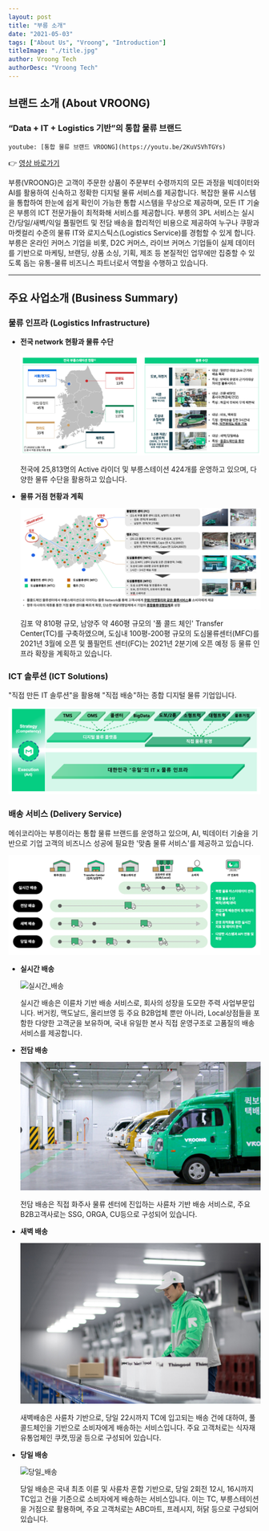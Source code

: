 ```yaml
---
layout: post
title: "부릉 소개"
date: "2021-05-03"
tags: ["About Us", "Vroong", "Introduction"]
titleImage: "./title.jpg"
author: Vroong Tech
authorDesc: "Vroong Tech"
---
```


## 브랜드 소개 (About VROONG)

### “Data + IT + Logistics 기반”의 통합 물류 브랜드

`youtube: [통합 물류 브랜드 VROONG](https://youtu.be/2KuVSVhTGYs)`

👉 [영상 바로가기](https://youtu.be/2KuVSVhTGYs "메쉬코리아 부릉, 김포/남양주 물류센터 OPEN!")

부릉(VROONG)은 고객이 주문한 상품이 주문부터 수령까지의 모든 과정을 빅데이터와 AI를 활용하여 신속하고 정확한 디지털 물류 서비스를 제공합니다. 복잡한 물류 시스템을 통합하여 한눈에 쉽게 확인이 가능한 통합 시스템을 무상으로 제공하며, 모든 IT 기술은 부릉의 ICT 전문가들이 최적화해 서비스를 제공합니다. 부릉의 3PL 서비스는 실시간/당일/새벽/익일 풀필먼트 및 전담 배송을 합리적인 비용으로 제공하여 누구나 쿠팡과 마켓컬리 수준의 물류 IT와 로지스틱스(Logistics Service)를 경험할 수 있게 합니다. 부릉은 온라인 커머스 기업을 비롯, D2C 커머스, 라이브 커머스 기업들이 실제 데이터를 기반으로 마케팅, 브랜딩, 상품 소싱, 기획, 제조 등 본질적인 업무에만 집중할 수 있도록 돕는 유통-물류 비즈니스 파트너로서 역할을 수행하고 있습니다.

---

## 주요 사업소개 (Business Summary)

### 물류 인프라 (Logistics Infrastructure)

- **전국 network 현황과 물류 수단**

    ![전국_network_현황과_물류_수단](./image00.jpg)


    전국에 25,813명의 Active 라이더 및 부릉스테이션 424개를 운영하고 있으며, 다양한 물류 수단을 활용하고 있습니다.

- **물류 거점 현황과 계획**

    ![물류_거점_현황과_계획](./image01.jpg)


    김포 약 810평 규모, 남양주 약 460평 규모의 '풀 콜드 체인' Transfer Center(TC)를 구축하였으며, 도심내 100평-200평 규모의 도심물류센터(MFC)를 2021년 3월에 오픈 및 풀필먼트 센터(FC)는 2021년 2분기에 오픈 예정 등 물류 인프라 확장을 계획하고 있습니다.

### ICT 솔루션 (ICT Solutions)

"직접 만든 IT 솔루션"을 활용해 "직접 배송"하는 종합 디지털 물류 기업입니다.

![solutions](./image02.png)

### 배송 서비스 (Delivery Service)

메쉬코리아는 부릉이라는 통합 물류 브랜드를 운영하고 있으며, AI, 빅데이터 기술을 기반으로 기업 고객의 비즈니스 성공에 필요한 '맞춤 물류 서비스'를 제공하고 있습니다.

![Delivery_Services](./image03.jpg)

- **실시간 배송**

    ![실시간_배송](./image04.jpg)


    실시간 배송은 이륜차 기반 배송 서비스로, 회사의 성장을 도모한 주력 사업부문입니다. 버거킹, 맥도날드, 올리브영 등 주요 B2B업체 뿐만 아니라, Local상점들을 포함한 다양한 고객군을 보유하며, 국내 유일한 본사 직접 운영구조로 고품질의 배송서비스를 제공합니다.

- **전담 배송**

    ![전담_배](./image05.jpg)


    전담 배송은 직접 화주사 물류 센터에 진입하는 사륜차 기반 배송 서비스로, 주요 B2B고객사로는 SSG, ORGA, CU등으로 구성되어 있습니다.

- **새벽 배송**

    ![새벽_배](./image06.jpg)


    새벽배송은 사륜차 기반으로, 당일 22시까지 TC에 입고되는 배송 건에 대하여, 풀 콜드체인을 기반으로 소비자에게 배송하는 서비스입니다. 주요 고객처로는 식자재 유통업체인 쿠캣,띵굴 등으로 구성되어 있습니다.

- **당일 배송**

    ![당일_배송](./image07.jpg)


    당일 배송은 국내 최초 이륜 및 사륜차 혼합 기반으로, 당일 2회전 12시, 16시까지 TC입고 건을 기준으로 소비자에게 배송하는 서비스입니다. 이는 TC, 부릉스테이션을 거점으로 활용하며, 주요 고객처로는 ABC마트, 프레시지, 허닭 등으로 구성되어 있습니다.
